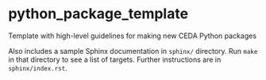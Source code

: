 # python_package_template
Template with high-level guidelines for making new CEDA Python packages

Also includes a sample Sphinx documentation in ``sphinx/`` directory.  Run
``make`` in that directory to see a list of targets.  Further instructions are
in ``sphinx/index.rst``.

